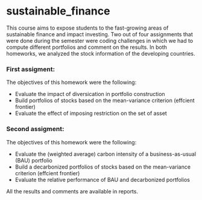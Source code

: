 # sustainable_finance
This course aims to expose students to the fast-growing areas of sustainable finance and impact investing. Two out of four assignments that were done during the semester were coding challenges in which we had to compute different portfolios and comment on the results. In both homeworks, we analyzed the stock information of the developing countries.

### First assigment:
The objectives of this homework were the following:
- Evaluate the impact of diversication in portfolio construction
- Build portfolios of stocks based on the mean-variance criterion (effcient frontier)
- Evaluate the effect of imposing restriction on the set of asset

### Second assigment: 
The objectives of this homework were the following:
- Evaluate the (weighted average) carbon intensity of a business-as-usual (BAU) portfolio
- Build a decarbonized portfolios of stocks based on the mean-variance criterion (effcient
frontier)
- Evaluate the relative performance of BAU and decarbonized portfolios

All the results and comments are available in reports.
